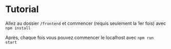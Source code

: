 # Tutorial

Allez au dossier ```/frontend``` et commencer (requis seulement la 1er fois) avec ```npm install```

Après, chaque fois vous pouvez commencer le localhost avec ```npm run start```
